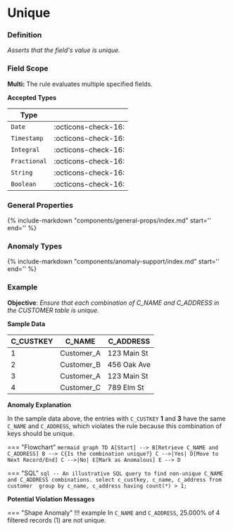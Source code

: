 # Unique

### Definition

*Asserts that the field's value is unique.*

### Field Scope

**Multi:** The rule evaluates multiple specified fields.

**Accepted Types**

| Type        |                           |
|-------------|---------------------------|
| `Date`      | <div style="text-align:center">:octicons-check-16:</div>       |
| `Timestamp` | <div style="text-align:center">:octicons-check-16:</div>       |
| `Integral`  | <div style="text-align:center">:octicons-check-16:</div>       |
| `Fractional`| <div style="text-align:center">:octicons-check-16:</div>       |
| `String`    | <div style="text-align:center">:octicons-check-16:</div>       |
| `Boolean`   | <div style="text-align:center">:octicons-check-16:</div>       |

### General Properties

{%
    include-markdown "components/general-props/index.md"
    start='<!-- all-props--start -->'
    end='<!-- all-props--end -->'
%}

### Anomaly Types

{%
    include-markdown "components/anomaly-support/index.md"
    start='<!-- shape-only--start -->'
    end='<!-- shape-only--end -->'
%}

### Example

**Objective**: *Ensure that each combination of C_NAME and C_ADDRESS in the CUSTOMER table is unique.*

**Sample Data**

| C_CUSTKEY | C_NAME      | C_ADDRESS            |
|-----------|-------------|----------------------|
| 1         | <span class="text-negative">Customer_A</span>  | <span class="text-negative">123 Main St</span> |
| 2         | Customer_B  | 456 Oak Ave          |
| 3         | <span class="text-negative">Customer_A</span>  | <span class="text-negative">123 Main St</span> |
| 4         | Customer_C  | 789 Elm St           |

**Anomaly Explanation**

In the sample data above, the entries with `C_CUSTKEY` **1** and **3** have the same `C_NAME` and `C_ADDRESS`, which violates the rule because this combination of keys should be unique.

=== "Flowchart"
    ```mermaid
    graph TD
    A[Start] --> B[Retrieve C_NAME and C_ADDRESS]
    B --> C{Is the combination unique?}
    C -->|Yes| D[Move to Next Record/End]
    C -->|No| E[Mark as Anomalous]
    E --> D
    ```

=== "SQL"
    ```sql
    -- An illustrative SQL query to find non-unique C_NAME and C_ADDRESS combinations.
    select
        c_custkey,
        c_name,
        c_address
    from customer 
    group by c_name, c_address
    having count(*) > 1;
    ```

**Potential Violation Messages**

=== "Shape Anomaly"
    !!! example
        In `C_NAME` and `C_ADDRESS`, 25.000% of 4 filtered records (1) are not unique.
